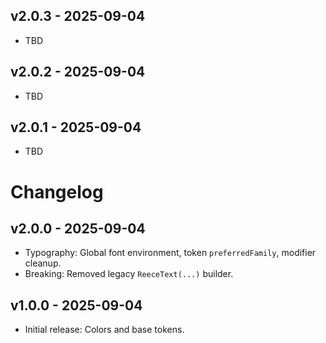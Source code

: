 ## v2.0.3 - 2025-09-04

- TBD

## v2.0.2 - 2025-09-04

- TBD

## v2.0.1 - 2025-09-04

- TBD

# Changelog

## v2.0.0 - 2025-09-04

- Typography: Global font environment, token `preferredFamily`, modifier cleanup.
- Breaking: Removed legacy `ReeceText(...)` builder.

## v1.0.0 - 2025-09-04

- Initial release: Colors and base tokens.
